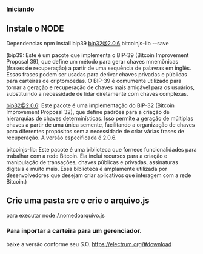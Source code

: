 ### Iniciando
## Instale o NODE
Dependencias
npm install bip39 bip32@2.0.6 bitcoinjs-lib --save

(bip39: Este é um pacote que implementa o BIP-39 (Bitcoin Improvement Proposal 39), que define um método para gerar chaves mnemônicas (frases de recuperação) a partir de uma sequência de palavras em inglês. Essas frases podem ser usadas para derivar chaves privadas e públicas para carteiras de criptomoedas. O BIP-39 é comumente utilizado para tornar a geração e recuperação de chaves mais amigável para os usuários, substituindo a necessidade de lidar diretamente com chaves complexas.

bip32@2.0.6: Este pacote é uma implementação do BIP-32 (Bitcoin Improvement Proposal 32), que define padrões para a criação de hierarquias de chaves determinísticas. Isso permite a geração de múltiplas chaves a partir de uma única semente, facilitando a organização de chaves para diferentes propósitos sem a necessidade de criar várias frases de recuperação. A versão especificada é 2.0.6.

bitcoinjs-lib: Este pacote é uma biblioteca que fornece funcionalidades para trabalhar com a rede Bitcoin. Ela inclui recursos para a criação e manipulação de transações, chaves públicas e privadas, assinaturas digitais e muito mais. Essa biblioteca é amplamente utilizada por desenvolvedores que desejam criar aplicativos que interagem com a rede Bitcoin.)

## Crie uma pasta src e crie o arquivo.js
para executar node .\nomedoarquivo.js

### Para inportar a carteira para um gerenciador.
baixe a versão conforme seu S.O.
https://electrum.org/#download
